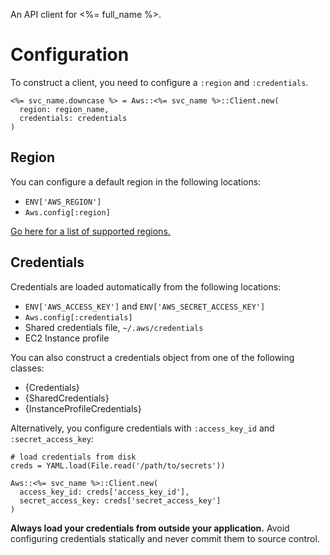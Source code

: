 An API client for <%= full_name %>.

# Configuration

To construct a client, you need to configure a `:region` and `:credentials`.

    <%= svc_name.downcase %> = Aws::<%= svc_name %>::Client.new(
      region: region_name,
      credentials: credentials
    )

## Region

You can configure a default region in the following locations:

* `ENV['AWS_REGION']`
* `Aws.config[:region]`

[Go here for a list of supported regions.](http://docs.aws.amazon.com/general/latest/gr/rande.html)

## Credentials

Credentials are loaded automatically from the following locations:

* `ENV['AWS_ACCESS_KEY']` and `ENV['AWS_SECRET_ACCESS_KEY']`
* `Aws.config[:credentials]`
* Shared credentials file, `~/.aws/credentials`
* EC2 Instance profile

You can also construct a credentials object from one of the following
classes:

* {Credentials}
* {SharedCredentials}
* {InstanceProfileCredentials}

Alternatively, you configure credentials with `:access_key_id` and
`:secret_access_key`:

    # load credentials from disk
    creds = YAML.load(File.read('/path/to/secrets'))

    Aws::<%= svc_name %>::Client.new(
      access_key_id: creds['access_key_id'],
      secret_access_key: creds['secret_access_key']
    )

**Always load your credentials from outside your application.** Avoid
configuring credentials statically and never commit them to source control.
